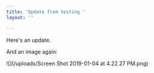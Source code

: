 ```yaml
---
title: 'Update from testing '
layout: ''

---
```

Here's an update. 

And an image again: 

![](/uploads/Screen Shot 2019-01-04 at 4.22.27 PM.png)